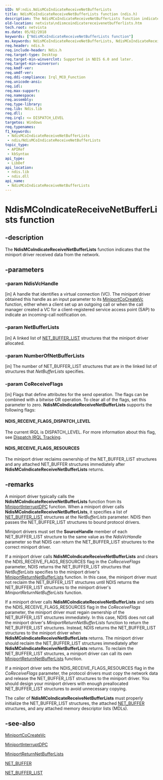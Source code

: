 ```yaml
---
UID: NF:ndis.NdisMCoIndicateReceiveNetBufferLists
title: NdisMCoIndicateReceiveNetBufferLists function (ndis.h)
description: The NdisMCoIndicateReceiveNetBufferLists function indicates that the miniport driver received data from the network.
old-location: netvista\ndismcoindicatereceivenetbufferlists.htm
tech.root: netvista
ms.date: 05/02/2018
keywords: ["NdisMCoIndicateReceiveNetBufferLists function"]
ms.keywords: NdisMCoIndicateReceiveNetBufferLists, NdisMCoIndicateReceiveNetBufferLists function [Network Drivers Starting with Windows Vista], condis_sendrcv_ref_98f228ff-027c-4b60-b469-3d9ead72ed6f.xml, ndis/NdisMCoIndicateReceiveNetBufferLists, netvista.ndismcoindicatereceivenetbufferlists
req.header: ndis.h
req.include-header: Ndis.h
req.target-type: Desktop
req.target-min-winverclnt: Supported in NDIS 6.0 and later.
req.target-min-winversvr: 
req.kmdf-ver: 
req.umdf-ver: 
req.ddi-compliance: Irql_MCO_Function
req.unicode-ansi: 
req.idl: 
req.max-support: 
req.namespace: 
req.assembly: 
req.type-library: 
req.lib: Ndis.lib
req.dll: 
req.irql: <= DISPATCH_LEVEL
targetos: Windows
req.typenames: 
f1_keywords:
 - NdisMCoIndicateReceiveNetBufferLists
 - ndis/NdisMCoIndicateReceiveNetBufferLists
topic_type:
 - APIRef
 - kbSyntax
api_type:
 - LibDef
api_location:
 - ndis.lib
 - ndis.dll
api_name:
 - NdisMCoIndicateReceiveNetBufferLists
---
```


# NdisMCoIndicateReceiveNetBufferLists function


## -description

The 
  <b>NdisMCoIndicateReceiveNetBufferLists</b> function indicates that the miniport driver received data from
  the network.

## -parameters

### -param NdisVcHandle 

[in]
A handle that identifies a virtual connection (VC). The miniport driver obtained this handle as an
     input parameter to its 
     <a href="/windows-hardware/drivers/ddi/ndis/nc-ndis-miniport_co_create_vc">MiniportCoCreateVc</a> function, either
     when a client set up an outgoing call or when the call manager created a VC for a client-registered
     service access point (SAP) to indicate an incoming-call notification on.

### -param NetBufferLists 

[in]
A linked list of 
     <a href="/windows-hardware/drivers/ddi/ndis/ns-ndis-_net_buffer_list">NET_BUFFER_LIST</a> structures that the
     miniport driver allocated.

### -param NumberOfNetBufferLists 

[in]
The number of NET_BUFFER_LIST structures that are in the linked list of structures that 
     <i>NetBufferLists</i> specifies.

### -param CoReceiveFlags 

[in]
Flags that define attributes for the send operation. The flags can be combined with a bitwise OR
     operation. To clear all of the flags, set this parameter to zero. 
     <b>NdisMCoIndicateReceiveNetBufferLists</b> supports the following flags:
     





#### NDIS_RECEIVE_FLAGS_DISPATCH_LEVEL

The current IRQL is DISPATCH_LEVEL. For more information about this flag, see 
       <a href="/windows-hardware/drivers/network/dispatch-irql-tracking">Dispatch IRQL Tracking</a>.



#### NDIS_RECEIVE_FLAGS_RESOURCES

The miniport driver reclaims ownership of the NET_BUFFER_LIST structures and any attached
       NET_BUFFER structures immediately after 
       <b>NdisMCoIndicateReceiveNetBufferLists</b> returns.

## -remarks

A miniport driver typically calls the 
    <b>NdisMCoIndicateReceiveNetBufferLists</b> function from its 
    <a href="/windows-hardware/drivers/ddi/ndis/nc-ndis-miniport_interrupt_dpc">MiniportInterruptDPC</a> function.
    When a miniport driver calls 
    <b>NdisMCoIndicateReceiveNetBufferLists</b>, it specifies a list of 
    <a href="/windows-hardware/drivers/ddi/ndis/ns-ndis-_net_buffer_list">NET_BUFFER_LIST</a> structures at the 
    <i>NetBufferLists</i> parameter. NDIS then passes the NET_BUFFER_LIST structures to bound protocol drivers.

Miniport drivers must set the 
    <b>SourceHandle</b> member of each NET_BUFFER_LIST structure to the same value as the 
    <i>NdisVcHandle</i> parameter so that NDIS can return the NET_BUFFER_LIST structures to the correct
    miniport driver.

If a miniport driver calls 
    <b>NdisMCoIndicateReceiveNetBufferLists</b> and clears the NDIS_RECEIVE_FLAGS_RESOURCES flag in the 
    <i>CoReceiveFlags</i> parameter, NDIS returns the NET_BUFFER_LIST structures that 
    <i>NetBufferLists</i> specifies to the miniport driver's 
    <a href="/windows-hardware/drivers/ddi/ndis/nc-ndis-miniport_return_net_buffer_lists">
    MiniportReturnNetBufferLists</a> function. In this case, the miniport driver must not reclaim the
    NET_BUFFER_LIST structures until NDIS returns the NET_BUFFER_LIST structures to the miniport driver's 
    <i>MiniportReturnNetBufferLists</i> function.

If a miniport driver calls 
    <b>NdisMCoIndicateReceiveNetBufferLists</b> and sets the NDIS_RECEIVE_FLAGS_RESOURCES flag in the 
    <i>CoReceiveFlags</i> parameter, the miniport driver must regain ownership of the NET_BUFFER_LIST
    structures immediately. In this case, NDIS does not call the miniport driver's 
    <i>MiniportReturnNetBufferLists</i> function to return the NET_BUFFER_LIST structures. Instead, NDIS
    returns the NET_BUFFER_LIST structures to the miniport driver when 
    <b>NdisMCoIndicateReceiveNetBufferLists</b> returns. The miniport driver should reclaim the
    NET_BUFFER_LIST structures immediately after 
    <b>NdisMCoIndicateReceiveNetBufferLists</b> returns. To reclaim the NET_BUFFER_LIST structures, a miniport
    driver can call its own 
    <a href="/windows-hardware/drivers/ddi/ndis/nc-ndis-miniport_return_net_buffer_lists">
    MiniportReturnNetBufferLists</a> function.

If a miniport driver sets the NDIS_RECEIVE_FLAGS_RESOURCES flag in the 
    <i>CoReceiveFlags</i> parameter, the protocol drivers must copy the network data and release the
    NET_BUFFER_LIST structures to the miniport driver. You should design your miniport drivers with enough
    preallocated NET_BUFFER_LIST structures to avoid unnecessary copying.

The caller of 
    <b>NdisMCoIndicateReceiveNetBufferLists</b> must properly initialize the NET_BUFFER_LIST structures, the
    attached 
    <a href="/windows-hardware/drivers/ddi/ndis/ns-ndis-_net_buffer">NET_BUFFER</a> structures, and any attached memory
    descriptor lists (MDLs).

## -see-also

<a href="/windows-hardware/drivers/ddi/ndis/nc-ndis-miniport_co_create_vc">MiniportCoCreateVc</a>



<a href="/windows-hardware/drivers/ddi/ndis/nc-ndis-miniport_interrupt_dpc">MiniportInterruptDPC</a>



<a href="/windows-hardware/drivers/ddi/ndis/nc-ndis-miniport_return_net_buffer_lists">
   MiniportReturnNetBufferLists</a>



<a href="/windows-hardware/drivers/ddi/ndis/ns-ndis-_net_buffer">NET_BUFFER</a>



<a href="/windows-hardware/drivers/ddi/ndis/ns-ndis-_net_buffer_list">NET_BUFFER_LIST</a>

